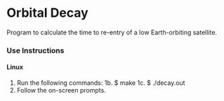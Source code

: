 # Orbital Decay
Program to calculate the time to re-entry of a low Earth-orbiting satellite.

### Use Instructions
#### Linux
1. Run the following commands:
1b. $ make
1c. $ ./decay.out
2. Follow the on-screen prompts. 
